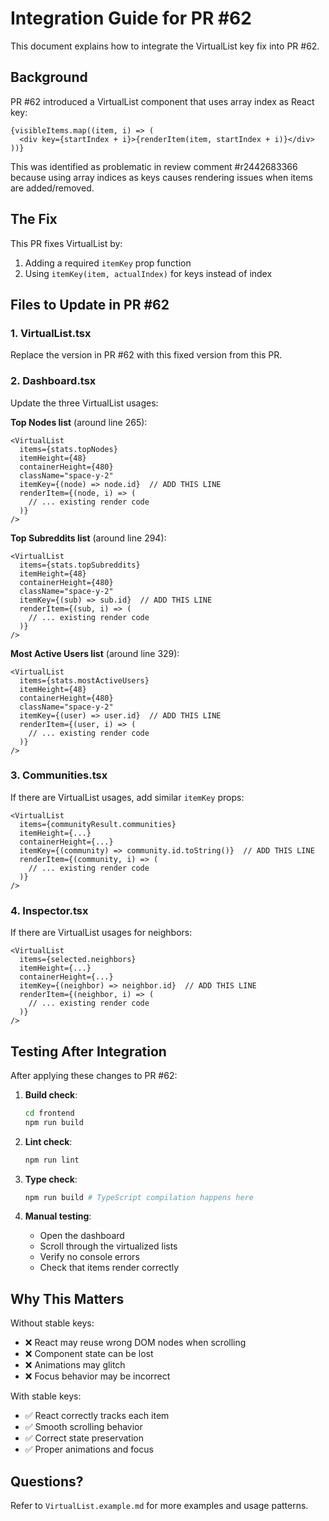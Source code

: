 # Integration Guide for PR #62

This document explains how to integrate the VirtualList key fix into PR #62.

## Background

PR #62 introduced a VirtualList component that uses array index as React key:
```tsx
{visibleItems.map((item, i) => (
  <div key={startIndex + i}>{renderItem(item, startIndex + i)}</div>
))}
```

This was identified as problematic in review comment #r2442683366 because using array indices as keys causes rendering issues when items are added/removed.

## The Fix

This PR fixes VirtualList by:
1. Adding a required `itemKey` prop function
2. Using `itemKey(item, actualIndex)` for keys instead of index

## Files to Update in PR #62

### 1. VirtualList.tsx
Replace the version in PR #62 with this fixed version from this PR.

### 2. Dashboard.tsx
Update the three VirtualList usages:

**Top Nodes list** (around line 265):
```tsx
<VirtualList
  items={stats.topNodes}
  itemHeight={48}
  containerHeight={480}
  className="space-y-2"
  itemKey={(node) => node.id}  // ADD THIS LINE
  renderItem={(node, i) => (
    // ... existing render code
  )}
/>
```

**Top Subreddits list** (around line 294):
```tsx
<VirtualList
  items={stats.topSubreddits}
  itemHeight={48}
  containerHeight={480}
  className="space-y-2"
  itemKey={(sub) => sub.id}  // ADD THIS LINE
  renderItem={(sub, i) => (
    // ... existing render code
  )}
/>
```

**Most Active Users list** (around line 329):
```tsx
<VirtualList
  items={stats.mostActiveUsers}
  itemHeight={48}
  containerHeight={480}
  className="space-y-2"
  itemKey={(user) => user.id}  // ADD THIS LINE
  renderItem={(user, i) => (
    // ... existing render code
  )}
/>
```

### 3. Communities.tsx
If there are VirtualList usages, add similar `itemKey` props:

```tsx
<VirtualList
  items={communityResult.communities}
  itemHeight={...}
  containerHeight={...}
  itemKey={(community) => community.id.toString()}  // ADD THIS LINE
  renderItem={(community, i) => (
    // ... existing render code
  )}
/>
```

### 4. Inspector.tsx
If there are VirtualList usages for neighbors:

```tsx
<VirtualList
  items={selected.neighbors}
  itemHeight={...}
  containerHeight={...}
  itemKey={(neighbor) => neighbor.id}  // ADD THIS LINE
  renderItem={(neighbor, i) => (
    // ... existing render code
  )}
/>
```

## Testing After Integration

After applying these changes to PR #62:

1. **Build check**:
   ```bash
   cd frontend
   npm run build
   ```

2. **Lint check**:
   ```bash
   npm run lint
   ```

3. **Type check**:
   ```bash
   npm run build # TypeScript compilation happens here
   ```

4. **Manual testing**:
   - Open the dashboard
   - Scroll through the virtualized lists
   - Verify no console errors
   - Check that items render correctly

## Why This Matters

Without stable keys:
- ❌ React may reuse wrong DOM nodes when scrolling
- ❌ Component state can be lost
- ❌ Animations may glitch
- ❌ Focus behavior may be incorrect

With stable keys:
- ✅ React correctly tracks each item
- ✅ Smooth scrolling behavior
- ✅ Correct state preservation
- ✅ Proper animations and focus

## Questions?

Refer to `VirtualList.example.md` for more examples and usage patterns.
